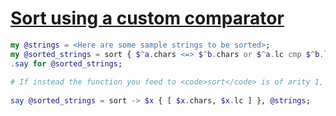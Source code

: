 [1]: https://rosettacode.org/wiki/Sort_using_a_custom_comparator

# [Sort using a custom comparator][1]

```raku
my @strings = <Here are some sample strings to be sorted>;
my @sorted_strings = sort { $^a.chars <=> $^b.chars or $^a.lc cmp $^b.lc }, @strings;
.say for @sorted_strings;
 
# If instead the function you feed to <code>sort</code> is of arity 1, it will do the Schwartzian transform for you, automatically sorting numeric fields numerically, and strings fields stringily:
 
say @sorted_strings = sort -> $x { [ $x.chars, $x.lc ] }, @strings;
```